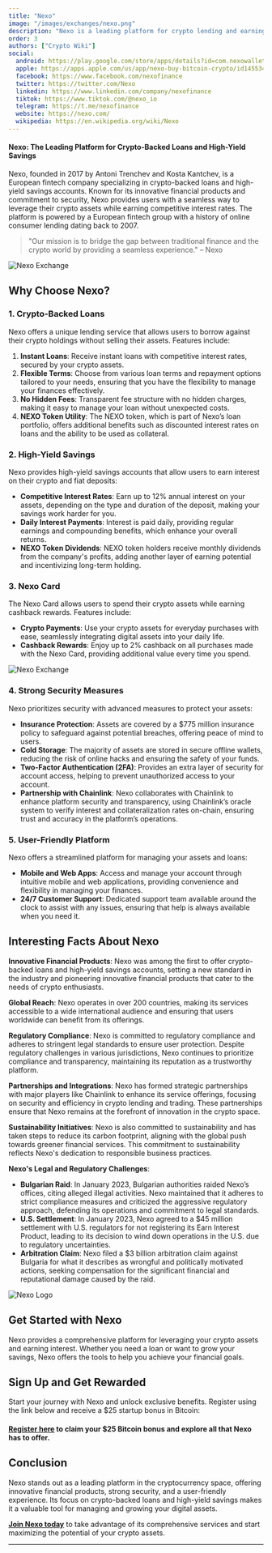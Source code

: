 ```yaml
---
title: "Nexo"
image: "/images/exchanges/nexo.png"
description: "Nexo is a leading platform for crypto lending and earning with high security."
order: 3
authors: ["Crypto Wiki"]
social:
  android: https://play.google.com/store/apps/details?id=com.nexowallet&pli=1
  apple: https://apps.apple.com/us/app/nexo-buy-bitcoin-crypto/id1455341917
  facebook: https://www.facebook.com/nexofinance
  twitter: https://twitter.com/Nexo
  linkedin: https://www.linkedin.com/company/nexofinance
  tiktok: https://www.tiktok.com/@nexo_io
  telegram: https://t.me/nexofinance
  website: https://nexo.com/
  wikipedia: https://en.wikipedia.org/wiki/Nexo
---
```


#### Nexo: The Leading Platform for Crypto-Backed Loans and High-Yield Savings

Nexo, founded in 2017 by Antoni Trenchev and Kosta Kantchev, is a European fintech company specializing in crypto-backed loans and high-yield savings accounts. Known for its innovative financial products and commitment to security, Nexo provides users with a seamless way to leverage their crypto assets while earning competitive interest rates. The platform is powered by a European fintech group with a history of online consumer lending dating back to 2007.

> "Our mission is to bridge the gap between traditional finance and the crypto world by providing a seamless experience." – Nexo

![Nexo Exchange](/images/exchanges/nexo.png)

## Why Choose Nexo?

### 1. Crypto-Backed Loans

Nexo offers a unique lending service that allows users to borrow against their crypto holdings without selling their assets. Features include:

1. **Instant Loans**: Receive instant loans with competitive interest rates, secured by your crypto assets.
2. **Flexible Terms**: Choose from various loan terms and repayment options tailored to your needs, ensuring that you have the flexibility to manage your finances effectively.
3. **No Hidden Fees**: Transparent fee structure with no hidden charges, making it easy to manage your loan without unexpected costs.
4. **NEXO Token Utility**: The NEXO token, which is part of Nexo’s loan portfolio, offers additional benefits such as discounted interest rates on loans and the ability to be used as collateral.

### 2. High-Yield Savings

Nexo provides high-yield savings accounts that allow users to earn interest on their crypto and fiat deposits:

- **Competitive Interest Rates**: Earn up to 12% annual interest on your assets, depending on the type and duration of the deposit, making your savings work harder for you.
- **Daily Interest Payments**: Interest is paid daily, providing regular earnings and compounding benefits, which enhance your overall returns.
- **NEXO Token Dividends**: NEXO token holders receive monthly dividends from the company's profits, adding another layer of earning potential and incentivizing long-term holding.

### 3. Nexo Card

The Nexo Card allows users to spend their crypto assets while earning cashback rewards. Features include:

- **Crypto Payments**: Use your crypto assets for everyday purchases with ease, seamlessly integrating digital assets into your daily life.
- **Cashback Rewards**: Enjoy up to 2% cashback on all purchases made with the Nexo Card, providing additional value every time you spend.

![Nexo Exchange](/images/posts/nexo-exchange.jpg)

### 4. Strong Security Measures

Nexo prioritizes security with advanced measures to protect your assets:

- **Insurance Protection**: Assets are covered by a $775 million insurance policy to safeguard against potential breaches, offering peace of mind to users.
- **Cold Storage**: The majority of assets are stored in secure offline wallets, reducing the risk of online hacks and ensuring the safety of your funds.
- **Two-Factor Authentication (2FA)**: Provides an extra layer of security for account access, helping to prevent unauthorized access to your account.
- **Partnership with Chainlink**: Nexo collaborates with Chainlink to enhance platform security and transparency, using Chainlink’s oracle system to verify interest and collateralization rates on-chain, ensuring trust and accuracy in the platform’s operations.

### 5. User-Friendly Platform

Nexo offers a streamlined platform for managing your assets and loans:

- **Mobile and Web Apps**: Access and manage your account through intuitive mobile and web applications, providing convenience and flexibility in managing your finances.
- **24/7 Customer Support**: Dedicated support team available around the clock to assist with any issues, ensuring that help is always available when you need it.

## Interesting Facts About Nexo

**Innovative Financial Products**: Nexo was among the first to offer crypto-backed loans and high-yield savings accounts, setting a new standard in the industry and pioneering innovative financial products that cater to the needs of crypto enthusiasts.

**Global Reach**: Nexo operates in over 200 countries, making its services accessible to a wide international audience and ensuring that users worldwide can benefit from its offerings.

**Regulatory Compliance**: Nexo is committed to regulatory compliance and adheres to stringent legal standards to ensure user protection. Despite regulatory challenges in various jurisdictions, Nexo continues to prioritize compliance and transparency, maintaining its reputation as a trustworthy platform.

**Partnerships and Integrations**: Nexo has formed strategic partnerships with major players like Chainlink to enhance its service offerings, focusing on security and efficiency in crypto lending and trading. These partnerships ensure that Nexo remains at the forefront of innovation in the crypto space.

**Sustainability Initiatives**: Nexo is also committed to sustainability and has taken steps to reduce its carbon footprint, aligning with the global push towards greener financial services. This commitment to sustainability reflects Nexo's dedication to responsible business practices.

**Nexo's Legal and Regulatory Challenges**:

- **Bulgarian Raid**: In January 2023, Bulgarian authorities raided Nexo’s offices, citing alleged illegal activities. Nexo maintained that it adheres to strict compliance measures and criticized the aggressive regulatory approach, defending its operations and commitment to legal standards.
- **U.S. Settlement**: In January 2023, Nexo agreed to a $45 million settlement with U.S. regulators for not registering its Earn Interest Product, leading to its decision to wind down operations in the U.S. due to regulatory uncertainties.
- **Arbitration Claim**: Nexo filed a $3 billion arbitration claim against Bulgaria for what it describes as wrongful and politically motivated actions, seeking compensation for the significant financial and reputational damage caused by the raid.

![Nexo Logo](/images/posts/nexo-swap.jpg)

## Get Started with Nexo

Nexo provides a comprehensive platform for leveraging your crypto assets and earning interest. Whether you need a loan or want to grow your savings, Nexo offers the tools to help you achieve your financial goals.

## Sign Up and Get Rewarded

Start your journey with Nexo and unlock exclusive benefits. Register using the link below and receive a $25 startup bonus in Bitcoin:

#### **[Register here](https://nexo.com/ref/sm1eye9uma?src=web-link) to claim your $25 Bitcoin bonus and explore all that Nexo has to offer.**

## Conclusion

Nexo stands out as a leading platform in the cryptocurrency space, offering innovative financial products, strong security, and a user-friendly experience. Its focus on crypto-backed loans and high-yield savings makes it a valuable tool for managing and growing your digital assets.

**[Join Nexo today](https://nexo.com/ref/sm1eye9uma?src=web-link)** to take advantage of its comprehensive services and start maximizing the potential of your crypto assets.

---
